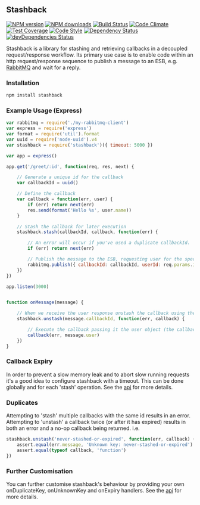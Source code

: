 ## Stashback
[![NPM version](https://img.shields.io/npm/v/stashback.svg?style=flat-square)](https://www.npmjs.com/package/stashback)
[![NPM downloads](https://img.shields.io/npm/dm/stashback.svg?style=flat-square)](https://www.npmjs.com/package/stashback)
[![Build Status](https://img.shields.io/travis/guidesmiths/stashback/master.svg)](https://travis-ci.org/guidesmiths/stashback)
[![Code Climate](https://codeclimate.com/github/guidesmiths/stashback/badges/gpa.svg)](https://codeclimate.com/github/guidesmiths/stashback)
[![Test Coverage](https://codeclimate.com/github/guidesmiths/stashback/badges/coverage.svg)](https://codeclimate.com/github/guidesmiths/stashback/coverage)
[![Code Style](https://img.shields.io/badge/code%20style-imperative-brightgreen.svg)](https://github.com/guidesmiths/eslint-config-imperative)
[![Dependency Status](https://david-dm.org/guidesmiths/stashback.svg)](https://david-dm.org/guidesmiths/stashback)
[![devDependencies Status](https://david-dm.org/guidesmiths/stashback/dev-status.svg)](https://david-dm.org/guidesmiths/stashback?type=dev)

Stashback is a library for stashing and retrieving callbacks in a decoupled request/response workflow. Its primary use case is to enable code within an http request/response sequence to publish a message to an ESB, e.g. [RabbitMQ](http://www.rabbitmq.com/) and wait for a reply.

### Installation
```bash
npm install stashback
```

### Example Usage (Express)
```js
var rabbitmq = require('./my-rabbitmq-client')
var express = require('express')
var format = require('util').format
var uuid = require('node-uuid').v4
var stashback = require('stashback')({ timeout: 5000 })

var app = express()

app.get('/greet/:id', function(req, res, next) {

    // Generate a unique id for the callback
    var callbackId = uuid()

    // Define the callback
    var callback = function(err, user) {
        if (err) return next(err)
        res.send(format('Hello %s', user.name))
    }

    // Stash the callback for later execution
    stashback.stash(callbackId, callback, function(err) {

        // An error will occur if you've used a duplicate callbackId.
        if (err) return next(err)

        // Publish the message to the ESB, requesting user for the specified id. Using rabbitmq as an example.
        rabbitmq.publish({ callbackId: callbackId, userId: req.params.id })
    })
})

app.listen(3000)


function onMessage(message) {

    // When we receive the user response unstash the callback using the callbackId specified in the message
    stashback.unstash(message.callbackId, function(err, callback) {

        // Execute the callback passing it the user object (the callback will be a no-op if something went wrong)
        callback(err, message.user)
    })
}

```

### Callback Expiry
In order to prevent a slow memory leak and to abort slow running requests it's a good idea to configure stashback with a timeout. This can be done globally and for each 'stash' operation. See the [api](api.md) for more details.


### Duplicates
Attempting to 'stash' multiple callbacks with the same id results in an error. Attempting to 'unstash' a callback twice (or after it has expired) results in both an error and a no-op callback being returned. i.e.

```js
stashback.unstash('never-stashed-or-expired', function(err, callback) {
    assert.equal(err.message, 'Unknown key: never-stashed-or-expired')
    assert.equal(typeof callback, 'function')
})
```

### Further Customisation
You can further customise stashback's behaviour by providing your own onDuplicateKey, onUnknownKey and onExpiry handlers. See the [api](api.md) for more details.


